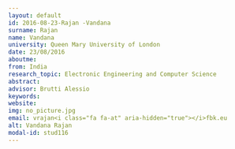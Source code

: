 ```yaml
---
layout: default 
id: 2016-08-23-Rajan -Vandana
surname: Rajan 
name: Vandana
university: Queen Mary University of London
date: 23/08/2016
aboutme: 
from: India
research_topic: Electronic Engineering and Computer Science
abstract: 
advisor: Brutti Alessio
keywords: 
website: 
img: no_picture.jpg
email: vrajan<i class="fa fa-at" aria-hidden="true"></i>fbk.eu
alt: Vandana Rajan 
modal-id: stud116
---
```

